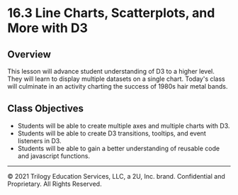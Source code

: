 # 16.3 Line Charts, Scatterplots, and More with D3

## Overview

This lesson will advance student understanding of D3 to a higher level. They will learn to display multiple datasets on a single chart. Today's class will culminate in an activity charting the success of 1980s hair metal bands.

## Class Objectives

* Students will be able to create multiple axes and multiple charts with D3.
* Students will be able to create D3 transitions, tooltips, and event listeners in D3.
* Students will be able to gain a better understanding of reusable code and javascript functions.

- - -

© 2021 Trilogy Education Services, LLC, a 2U, Inc. brand. Confidential and Proprietary. All Rights Reserved.
